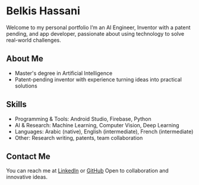 # Belkis Hassani
Welcome to my personal portfolio
I’m an AI Engineer, Inventor with a patent pending, and app developer, passionate about using technology to solve real-world challenges. 
## About Me
-  Master's degree in Artificial Intelligence 
-  Patent-pending inventor with experience turning ideas into practical solutions  
## Skills
- Programming & Tools:  Android Studio, Firebase, Python
- AI & Research: Machine Learning, Computer Vision, Deep Learning  
- Languages: Arabic (native), English (intermediate), French (intermediate)
- Other: Research writing, patents, team collaboration
## Contact Me
You can reach me at [LinkedIn](https://www.linkedin.com/in/belkis-hassani) or [GitHub](https://github.com/BelksiHassani) Open to collaboration and innovative ideas.


